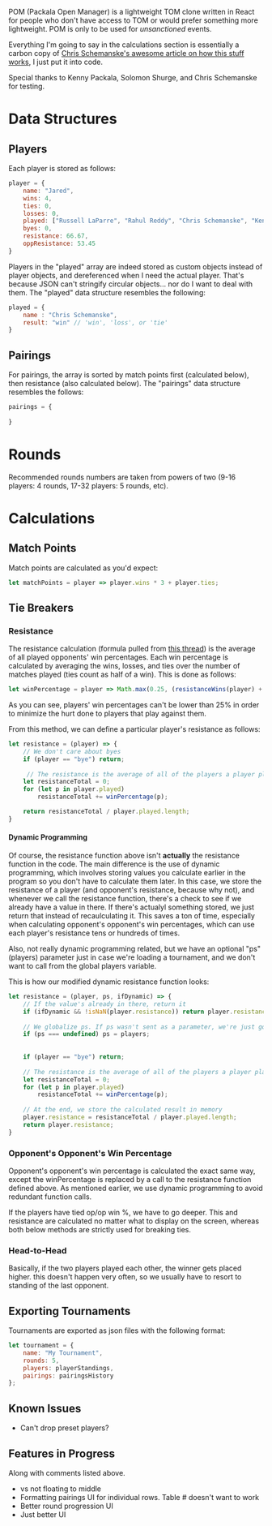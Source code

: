 POM (Packala Open Manager) is a lightweight TOM clone written in React for people who don't have access to TOM or would prefer something more lightweight. POM is only to be used for *unsanctioned* events.

Everything I'm going to say in the calculations section is essentially a carbon copy of [Chris Schemanske's awesome article on how this stuff works](https://sixprizes.com/tiebreakers/), I just put it into code.

Special thanks to Kenny Packala, Solomon Shurge, and Chris Schemanske for testing.

# Data Structures

## Players

Each player is stored as follows:

```javascript
player = {
    name: "Jared",
    wins: 4,
    ties: 0,
    losses: 0,
    played: ["Russell LaParre", "Rahul Reddy", "Chris Schemanske", "Kenward"],
    byes: 0,
    resistance: 66.67,
    oppResistance: 53.45
}
```

Players in the "played" array are indeed stored as custom objects instead of player objects, and dereferenced when I need the actual player. That's because JSON can't stringify circular objects... nor do I want to deal with them. The "played" data structure resembles the following:

``` javascript
played = {
    name : "Chris Schemanske",
    result: "win" // 'win', 'loss', or 'tie'
}
```

## Pairings

For pairings, the array is sorted by match points first (calculated below), then resistance (also calculated below). The "pairings" data structure resembles the follows:

``` javascript
pairings = {
    
}
```

# Rounds

Recommended rounds numbers are taken from powers of two (9-16 players: 4 rounds, 17-32 players: 5 rounds, etc).

# Calculations

## Match Points

Match points are calculated as you'd expect:

```javascript
let matchPoints = player => player.wins * 3 + player.ties;
```

## Tie Breakers

### Resistance

The resistance calculation (formula pulled from [this thread](http://pokegym.net/community/index.php?threads/tournament-resistance-calculation.29506/)) is the average of all played opponents' win percentages. Each win percentage is calculated by averaging the wins, losses, and ties over the number of matches played (ties count as half of a win). This is done as follows:

```javascript
let winPercentage = player => Math.max(0.25, (resistanceWins(player) + player.ties / 2) / (resistanceWins(player) + player.ties + player.losses));
```

As you can see, players' win percentages can't be lower than 25% in order to minimize the hurt done to players that play against them.

From this method, we can define a particular player's resistance as follows:

```javascript
let resistance = (player) => {
    // We don't care about byes
    if (player == "bye") return;
                        
     // The resistance is the average of all of the players a player played by's win percentages
    let resistanceTotal = 0;
    for (let p in player.played)
        resistanceTotal += winPercentage(p);

    return resistanceTotal / player.played.length;
}
```

#### Dynamic Programming

Of course, the resistance function above isn't **actually** the resistance function in the code. The main difference is the use of dynamic programming, which involves storing values you calculate earlier in the program so you don't have to calculate them later. In this case, we store the resistance of a player (and opponent's resistance, because why not), and whenever we call the resistance function, there's a check to see if we already have a value in there. If there's actualyl something stored, we just return that instead of recaulculating it. This saves a ton of time, especially when calculating opponent's opponent's win percentages, which can use each player's resistance tens or hundreds of times.

Also, not really dynamic programming related, but we have an optional "ps" (players) parameter just in case we're loading a tournament, and we don't want to call from the global players variable.

This is how our modified dynamic resistance function looks:

``` javascript
let resistance = (player, ps, ifDynamic) => {
    // If the value's already in there, return it
    if (ifDynamic && !isNaN(player.resistance)) return player.resistance;
                                             
    // We globalize ps. If ps wasn't sent as a parameter, we're just going to use the global players
    if (ps === undefined) ps = players;
                                             
    
    if (player == "bye") return;
    
    // The resistance is the average of all of the players a player played by's win percentages
    let resistanceTotal = 0;
    for (let p in player.played)
        resistanceTotal += winPercentage(p);
    
    // At the end, we store the calculated result in memory
    player.resistance = resistanceTotal / player.played.length;
    return player.resistance;
}
```

### Opponent's Opponent's Win Percentage

Opponent's opponent's win percentage is calculated the exact same way, except the winPercentage is replaced by a call to the resistance function defined above. As mentioned earlier, we use dynamic programming to avoid redundant function calls. 

If the players have tied op/op win %, we have to go deeper. This and resistance are calculated no matter what to display on the screen, whereas both below methods are strictly used for breaking ties.

### Head-to-Head

Basically, if the two players played each other, the winner gets placed higher. this doesn't happen very often, so we usually have to resort to standing of the last opponent.

## Exporting Tournaments

Tournaments are exported as json files with the following format:

```javascript
let tournament = {
    name: "My Tournament",
    rounds: 5,
    players: playerStandings,
    pairings: pairingsHistory
};
```

## Known Issues

* Can't drop preset players?

## Features in Progress

Along with comments listed above.

* vs not floating to middle
* Formatting pairings UI for individual rows. Table # doesn't want to work
* Better round progression UI
* Just better UI